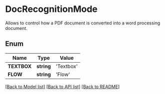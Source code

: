 # DocRecognitionMode
Allows to control how a PDF document is converted into a word processing document.

## Enum
Name | Type | Value
------------ | ------------- | -------------
**TEXTBOX** | **string** | 'Textbox'
**FLOW** | **string** | 'Flow'


[[Back to Model list]](../README.md#documentation-for-models) [[Back to API list]](../README.md#documentation-for-api-endpoints) [[Back to README]](../README.md)


